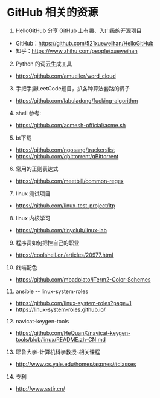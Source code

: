 # GitHub 相关的资源

1. HelloGitHub 分享 GitHub 上有趣、入门级的开源项目
- GitHub：https://github.com/521xueweihan/HelloGitHub
- 知乎：https://www.zhihu.com/people/xueweihan
2. Python 的词云生成工具
- https://github.com/amueller/word_cloud
3. 手把手撕LeetCode题目，扒各种算法套路的裤子
- https://github.com/labuladong/fucking-algorithm
4. shell 参考:
- https://github.com/acmesh-official/acme.sh
5. bt下载
- https://github.com/ngosang/trackerslist
- https://github.com/qbittorrent/qBittorrent
6. 常用的正则表达式
- https://github.com/meetbill/common-regex
7. linux 测试项目
- https://github.com/linux-test-project/ltp
8. linux 内核学习
- https://github.com/tinyclub/linux-lab
9. 程序员如何把控自己的职业
- https://coolshell.cn/articles/20977.html
10. 终端配色
- https://github.com/mbadolato/iTerm2-Color-Schemes
11. ansible  -- linux-system-roles
- https://github.com/linux-system-roles?page=1
- https://linux-system-roles.github.io/
12. navicat-keygen-tools
- https://github.com/HeQuanX/navicat-keygen-tools/blob/linux/README.zh-CN.md
13. 耶鲁大学-计算机科学教授-相关课程
- http://www.cs.yale.edu/homes/aspnes/#classes
14. 专利
- http://www.sstir.cn/
